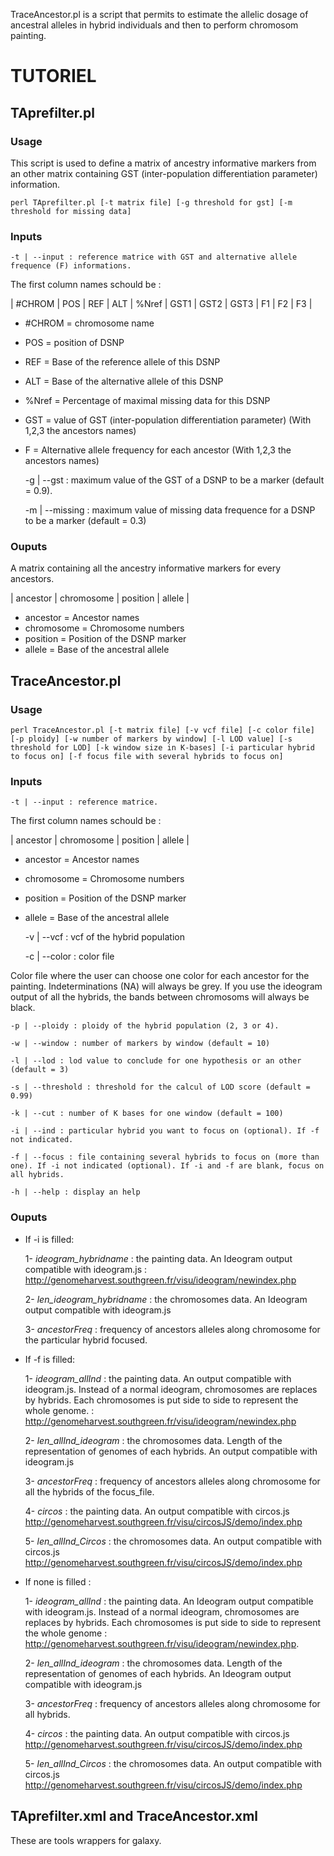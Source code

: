 
TraceAncestor.pl is a script that permits to estimate the allelic dosage of ancestral alleles in hybrid individuals and then to perform chromosom painting.


# TUTORIEL

## TAprefilter.pl

### Usage

This script is used to define a matrix of ancestry informative markers from an other matrix containing GST (inter-population differentiation parameter) information.

	perl TAprefilter.pl [-t matrix file] [-g threshold for gst] [-m threshold for missing data]

### Inputs

	-t | --input : reference matrice with GST and alternative allele frequence (F) informations.

The first column names schould be : 

| #CHROM | POS | REF | ALT | %Nref | GST1 | GST2 | GST3 | F1 | F2 | F3 |
- #CHROM = chromosome name
- POS = position of DSNP
- REF = Base of the reference allele of this DSNP
- ALT = Base of the alternative allele of this DSNP
- %Nref = Percentage of maximal missing data for this DSNP
- GST = value of GST (inter-population differentiation parameter) (With 1,2,3 the ancestors names)
- F = Alternative allele frequency for each ancestor (With 1,2,3 the ancestors names)

	-g | --gst : maximum value of the GST of a DSNP to be a marker (default = 0.9). 

	-m | --missing : maximum value of missing data frequence for a DSNP to be a marker (default = 0.3) 

### Ouputs

A matrix containing all the ancestry informative markers for every ancestors.

| ancestor | chromosome | position | allele |
 
- ancestor = Ancestor names
- chromosome = Chromosome numbers
- position = Position of the DSNP marker
- allele = Base of the ancestral allele

## TraceAncestor.pl

### Usage

	perl TraceAncestor.pl [-t matrix file] [-v vcf file] [-c color file] [-p ploidy] [-w number of markers by window] [-l LOD value] [-s threshold for LOD] [-k window size in K-bases] [-i particular hybrid to focus on] [-f focus file with several hybrids to focus on]

### Inputs

	-t | --input : reference matrice. 

The first column names schould be : 

| ancestor | chromosome | position | allele |
 
- ancestor = Ancestor names
- chromosome = Chromosome numbers
- position = Position of the DSNP marker
- allele = Base of the ancestral allele

	-v | --vcf : vcf of the hybrid population

	-c | --color : color file

Color file where the user can choose one color for each ancestor for the painting.
Indeterminations (NA) will always be grey.
If you use the ideogram output of all the hybrids, the bands between chromosoms will always be black.


	-p | --ploidy : ploidy of the hybrid population (2, 3 or 4).

	-w | --window : number of markers by window (default = 10)

	-l | --lod : lod value to conclude for one hypothesis or an other (default = 3)

	-s | --threshold : threshold for the calcul of LOD score (default = 0.99)

	-k | --cut : number of K bases for one window (default = 100)

	-i | --ind : particular hybrid you want to focus on (optional). If -f not indicated. 

	-f | --focus : file containing several hybrids to focus on (more than one). If -i not indicated (optional). If -i and -f are blank, focus on all hybrids.

	-h | --help : display an help

### Ouputs

- If -i is filled: 
	
	1- *ideogram_hybridname* : the painting data. An Ideogram output compatible with ideogram.js : <http://genomeharvest.southgreen.fr/visu/ideogram/newindex.php>
	
	2- *len_ideogram_hybridname* : the chromosomes data. An Ideogram output compatible with ideogram.js
	
	3- *ancestorFreq* : frequency of ancestors alleles along chromosome for the particular hybrid focused.


- If -f is filled: 

	1- *ideogram_allInd* : the painting data. An output compatible with ideogram.js. Instead of a normal ideogram, chromosomes are replaces by hybrids. Each chromosomes is put side to side to represent the whole genome.  : <http://genomeharvest.southgreen.fr/visu/ideogram/newindex.php>
	
	2- *len_allInd_ideogram* : the chromosomes data. Length of the representation of genomes of each hybrids. An output compatible with ideogram.js
	
	3- *ancestorFreq* : frequency of ancestors alleles along chromosome for all the hybrids of the focus_file.
	
	4- *circos* : the painting data. An output compatible with circos.js <http://genomeharvest.southgreen.fr/visu/circosJS/demo/index.php>

	5- *len_allInd_Circos* : the chromosomes data. An output compatible with circos.js <http://genomeharvest.southgreen.fr/visu/circosJS/demo/index.php>


- If none is filled : 

	1- *ideogram_allInd* : the painting data. An Ideogram output compatible with ideogram.js. Instead of a normal ideogram, chromosomes are replaces by hybrids. Each chromosomes is put side to side to represent the whole genome : <http://genomeharvest.southgreen.fr/visu/ideogram/newindex.php>. 
	
	2- *len_allInd_ideogram* : the chromosomes data. Length of the representation of genomes of each hybrids. An Ideogram output compatible with ideogram.js
	
	3- *ancestorFreq* : frequency of ancestors alleles along chromosome for all hybrids.

	4- *circos* : the painting data. An output compatible with circos.js <http://genomeharvest.southgreen.fr/visu/circosJS/demo/index.php>

	5- *len_allInd_Circos* : the chromosomes data. An output compatible with circos.js <http://genomeharvest.southgreen.fr/visu/circosJS/demo/index.php>


## TAprefilter.xml and TraceAncestor.xml

These are tools wrappers for galaxy.
